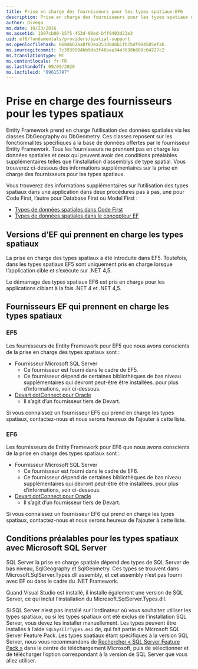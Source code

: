 ```yaml
---
title: Prise en charge des fournisseurs pour les types spatiaux-EF6
description: Prise en charge des fournisseurs pour les types spatiaux dans Entity Framework 6
author: divega
ms.date: 10/23/2016
ms.assetid: 1097cb00-15f5-453d-90ed-bff9403d23e3
uid: ef6/fundamentals/providers/spatial-support
ms.openlocfilehash: 060d662aa8f03ea3510bd6b1fb7bdf904585efab
ms.sourcegitcommit: 7c3939504bb9da3f46bea3443638b808c04227c2
ms.translationtype: MT
ms.contentlocale: fr-FR
ms.lasthandoff: 09/09/2020
ms.locfileid: "89615797"
---
```

# <a name="provider-support-for-spatial-types"></a>Prise en charge des fournisseurs pour les types spatiaux
Entity Framework prend en charge l’utilisation des données spatiales via les classes DbGeography ou DbGeometry. Ces classes reposent sur les fonctionnalités spécifiques à la base de données offertes par le fournisseur Entity Framework. Tous les fournisseurs ne prennent pas en charge les données spatiales et ceux qui peuvent avoir des conditions préalables supplémentaires telles que l’installation d’assemblys de type spatial. Vous trouverez ci-dessous des informations supplémentaires sur la prise en charge des fournisseurs pour les types spatiaux.  

Vous trouverez des informations supplémentaires sur l’utilisation des types spatiaux dans une application dans deux procédures pas à pas, une pour Code First, l’autre pour Database First ou Model First :  

- [Types de données spatiales dans Code First](xref:ef6/modeling/code-first/data-types/spatial)  
- [Types de données spatiales dans le concepteur EF](xref:ef6/modeling/designer/data-types/spatial)  

## <a name="ef-releases-that-support-spatial-types"></a>Versions d’EF qui prennent en charge les types spatiaux  

La prise en charge des types spatiaux a été introduite dans EF5. Toutefois, dans les types spatiaux EF5 sont uniquement pris en charge lorsque l’application cible et s’exécute sur .NET 4,5.  

Le démarrage des types spatiaux EF6 est pris en charge pour les applications ciblant à la fois .NET 4 et .NET 4,5.  

## <a name="ef-providers-that-support-spatial-types"></a>Fournisseurs EF qui prennent en charge les types spatiaux  

### <a name="ef5"></a>EF5  

Les fournisseurs de Entity Framework pour EF5 que nous avons conscients de la prise en charge des types spatiaux sont :  

- Fournisseur Microsoft SQL Server  
    - Ce fournisseur est fourni dans le cadre de EF5.  
    - Ce fournisseur dépend de certaines bibliothèques de bas niveau supplémentaires qui devront peut-être être installées. pour plus d’informations, voir ci-dessous.  
- [Devart dotConnect pour Oracle](https://www.devart.com/dotconnect/oracle/)  
    - Il s’agit d’un fournisseur tiers de Devart.  

Si vous connaissez un fournisseur EF5 qui prend en charge les types spatiaux, contactez-nous et nous serons heureux de l’ajouter à cette liste.  

### <a name="ef6"></a>EF6  

Les fournisseurs de Entity Framework pour EF6 que nous avons conscients de la prise en charge des types spatiaux sont :  

- Fournisseur Microsoft SQL Server  
    - Ce fournisseur est fourni dans le cadre de EF6.  
    - Ce fournisseur dépend de certaines bibliothèques de bas niveau supplémentaires qui devront peut-être être installées. pour plus d’informations, voir ci-dessous.  
- [Devart dotConnect pour Oracle](https://www.devart.com/dotconnect/oracle/)  
    - Il s’agit d’un fournisseur tiers de Devart.  

Si vous connaissez un fournisseur EF6 qui prend en charge les types spatiaux, contactez-nous et nous serons heureux de l’ajouter à cette liste.  

## <a name="prerequisites-for-spatial-types-with-microsoft-sql-server"></a>Conditions préalables pour les types spatiaux avec Microsoft SQL Server  

SQL Server la prise en charge spatiale dépend des types de SQL Server de bas niveau, SqlGeography et SqlGeometry. Ces types se trouvent dans Microsoft.SqlServer.Types.dll assembly, et cet assembly n’est pas fourni avec EF ou dans le cadre du .NET Framework.  

Quand Visual Studio est installé, il installe également une version de SQL Server, ce qui inclut l’installation du Microsoft.SqlServer.Types.dll.  

Si SQL Server n’est pas installé sur l’ordinateur où vous souhaitez utiliser les types spatiaux, ou si les types spatiaux ont été exclus de l’installation SQL Server, vous devez les installer manuellement. Les types peuvent être installés à l’aide `SQLSysClrTypes.msi` de, qui fait partie de Microsoft SQL Server Feature Pack. Les types spatiaux étant spécifiques à la version SQL Server, nous vous recommandons de [Rechercher « SQL Server Feature Pack »](https://www.microsoft.com/search/result.aspx?q=sql+server+feature+pack) dans le centre de téléchargement Microsoft, puis de sélectionner et de télécharger l’option correspondant à la version de SQL Server que vous allez utiliser.
